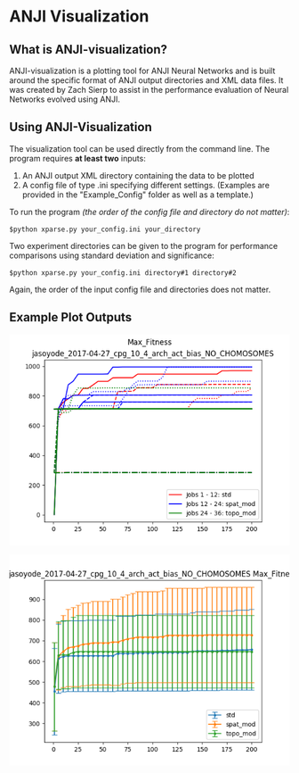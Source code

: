 # ANJI Visualization

## What is ANJI-visualization?
ANJI-visualization is a plotting tool for ANJI Neural Networks and is built around the specific format of ANJI output directories and XML data files. It was created by Zach Sierp to assist in the performance evaluation of Neural Networks evolved using ANJI.

## Using ANJI-Visualization
The visualization tool can be used directly from the command line. The program requires **at least two** inputs:
1. An ANJI output XML directory containing the data to be plotted
1. A config file of type .ini specifying different settings. (Examples are provided in the "Example_Config" folder as well as a template.)

To run the program *(the order of the config file and directory do not matter)*:
```
$python xparse.py your_config.ini your_directory
```

Two experiment directories can be given to the program for performance comparisons using standard deviation and significance:
```
$python xparse.py your_config.ini directory#1 directory#2
```

Again, the order of the input config file and directories does not matter.

## Example Plot Outputs
![alt text](/Example_Plots/aggregate_plots/jasoyode_2017-04-27_cpg_10_4_arch_act_bias_NO_CHOMOSOMES_Max_Fitness_aggregate.png "Aggregate Max Fitness Plot")

![alt text](/Example_Plots/subgroup_plots/Max_Fitness_deviation.png "Max Fitness Standard Deviation Plot")
